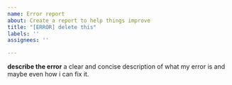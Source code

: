 ```yaml
---
name: Error report
about: Create a report to help things improve
title: "[ERROR] delete this"
labels: ''
assignees: ''

---
```


**describe the error**
a clear and concise description of what my error is and maybe even how i can fix it.
